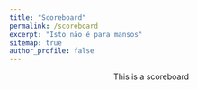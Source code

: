 ```yaml
---
title: "Scoreboard"
permalink: /scoreboard
excerpt: "Isto não é para mansos"
sitemap: true
author_profile: false
---
```


<center>This is a scoreboard</center>
